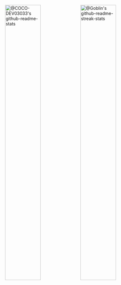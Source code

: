 <p align="center">


<a href="https://github.com/stainless-nata?tab=repositories"><img src="https://github-readme-stats.vercel.app/api?username=stainless-nata&theme=gotham&show_icons=true&count_private=true&hide_border=true"  width="48%" alt="@COCO-DEV03033's github-readme-stats"/></a>
<a href="https://github.com/stainless-nata?tab=stars"><img src="https://github-readme-streak-stats.herokuapp.com/?user=stainless-nata&theme=gotham&hide_border=true&date_format=M%20j%5B%2C%20Y%5D"  width="48%" alt="@Goblin's github-readme-streak-stats"/></a>

</p>
